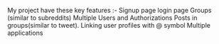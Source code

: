 My  project have these key features :-
Signup page
login page
Groups (similar to subreddits)
Multiple Users and Authorizations 
Posts in groups(similar to tweet).
Linking user profiles with @ symbol
Multiple applications
